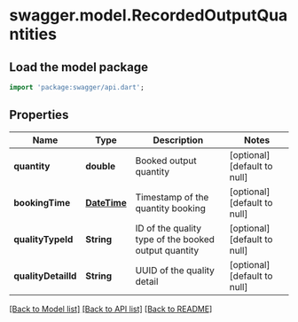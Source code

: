 # swagger.model.RecordedOutputQuantities

## Load the model package
```dart
import 'package:swagger/api.dart';
```

## Properties
Name | Type | Description | Notes
------------ | ------------- | ------------- | -------------
**quantity** | **double** | Booked output quantity | [optional] [default to null]
**bookingTime** | [**DateTime**](DateTime.md) | Timestamp of the quantity booking | [optional] [default to null]
**qualityTypeId** | **String** | ID of the quality type of the booked output quantity | [optional] [default to null]
**qualityDetailId** | **String** | UUID of the quality detail | [optional] [default to null]

[[Back to Model list]](../README.md#documentation-for-models) [[Back to API list]](../README.md#documentation-for-api-endpoints) [[Back to README]](../README.md)

